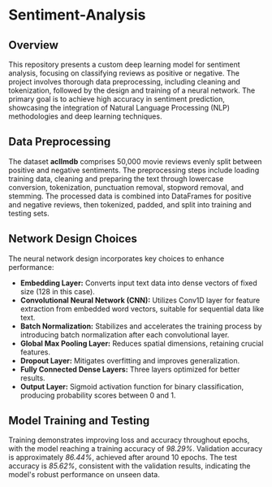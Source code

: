 # Sentiment-Analysis
## Overview
This repository presents a custom deep learning model for sentiment analysis, focusing on classifying reviews as positive or negative. The project involves thorough data preprocessing, including cleaning and tokenization, followed by the design and training of a neural network. The primary goal is to achieve high accuracy in sentiment prediction, showcasing the integration of Natural Language Processing (NLP) methodologies and deep learning techniques.

## Data Preprocessing
The dataset **aclImdb** comprises 50,000 movie reviews evenly split between positive and negative sentiments. The preprocessing steps include loading training data, cleaning and preparing the text through lowercase conversion, tokenization, punctuation removal, stopword removal, and stemming. The processed data is combined into DataFrames for positive and negative reviews, then tokenized, padded, and split into training and testing sets.

## Network Design Choices
The neural network design incorporates key choices to enhance performance:

* **Embedding Layer:** Converts input text data into dense vectors of fixed size (128 in this case).
* **Convolutional Neural Network (CNN):** Utilizes Conv1D layer for feature extraction from embedded word vectors, suitable for sequential data like text.
* **Batch Normalization:** Stabilizes and accelerates the training process by introducing batch normalization after each convolutional layer.
* **Global Max Pooling Layer:** Reduces spatial dimensions, retaining crucial features.
* **Dropout Layer:** Mitigates overfitting and improves generalization.
* **Fully Connected Dense Layers:** Three layers optimized for better results.
* **Output Layer:** Sigmoid activation function for binary classification, producing probability scores between 0 and 1.

## Model Training and Testing
Training demonstrates improving loss and accuracy throughout epochs, with the model reaching a training accuracy of *98.29%*. Validation accuracy is approximately *86.44%*, achieved after around 10 epochs. The test accuracy is *85.62%*, consistent with the validation results, indicating the model's robust performance on unseen data.
